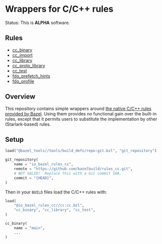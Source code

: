 # Wrappers for C/C++ rules

Status: This is **ALPHA** software.

## Rules

* [cc_binary](https://docs.bazel.build/versions/master/be/c-cpp.html#cc_binary)
* [cc_import](https://docs.bazel.build/versions/master/be/c-cpp.html#cc_import)
* [cc_library](https://docs.bazel.build/versions/master/be/c-cpp.html#cc_library)
* [cc_proto_library](https://docs.bazel.build/versions/master/be/c-cpp.html#cc_proto_library)
* [cc_test](https://docs.bazel.build/versions/master/be/c-cpp.html#cc_test)
* [fdo_prefetch_hints](https://docs.bazel.build/versions/master/be/c-cpp.html#fdo_prefetch_hints)
* [fdo_profile](https://docs.bazel.build/versions/master/be/c-cpp.html#fdo_profile)

## Overview

This repository contains simple wrappers around
[the native C/C++ rules provided by Bazel](https://docs.bazel.build/versions/master/be/c-cpp.html#cc_binary).
Using them provides no functional gain over the built-in rules, except
that it permits users to substitute the implementation by other
(Starlark-based) rules.

## Setup

```python
load("@bazel_tools//tools/build_defs/repo:git.bzl", "git_repository")

git_repository(
    name = "io_bazel_rules_cc",
    remote = "https://github.com/bazelbuild/rules_cc.git",
    # NOT VALID!  Replace this with a Git commit SHA.
    commit = "{HEAD}",
)
```

Then in your `BUILD` files load the C/C++ rules with:

``` python
load(
    "@io_bazel_rules_cc//cc:cc.bzl",
    "cc_binary", "cc_library", "cc_test",
)

cc_binary(
    name = "main",
    ...
)
```
